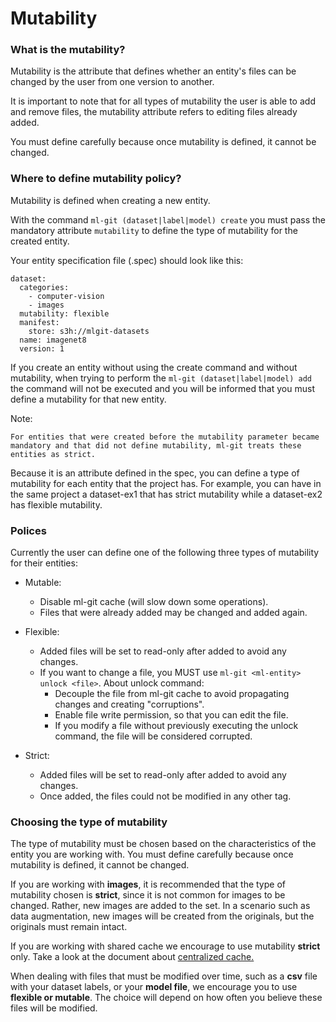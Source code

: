 # Mutability #

### What is the mutability?

Mutability is the attribute that defines whether an entity's files can be changed by the user from one version to another.

It is important to note that for all types of mutability the user is able to add and remove files, the mutability attribute refers to editing files already added.

You must define carefully because once mutability is defined, it cannot be changed.


### Where to define mutability policy?

Mutability is defined when creating a new entity. 

With the command ```ml-git (dataset|label|model) create``` you must pass the mandatory attribute ```mutability``` to define the type of mutability for the created entity.

Your entity specification file (.spec) should look like this:

```
dataset:
  categories:
    - computer-vision
    - images
  mutability: flexible
  manifest:
    store: s3h://mlgit-datasets
  name: imagenet8
  version: 1
```

If you create an entity without using the create command and without mutability, when trying to perform the ```ml-git (dataset|label|model) add``` the command will not be executed and you will be informed that you must define a mutability for that new entity.

Note:
```
For entities that were created before the mutability parameter became mandatory and that did not define mutability, ml-git treats these entities as strict.
```

Because it is an attribute defined in the spec, you can define a type of mutability for each entity that the project has. For example, you can have in the same project a dataset-ex1 that has strict mutability while a dataset-ex2 has flexible mutability.

### Polices


Currently the user can define one of the following three types of mutability for their entities:

* Mutable:
    * Disable ml-git cache (will slow down some operations).
    * Files that were already added may be changed and added again.

* Flexible:
    * Added files will be set to read-only after added to avoid any changes.
    * If you want to change a file, you MUST use `ml-git <ml-entity> unlock <file>`. About unlock command:
        * Decouple the file from ml-git cache to avoid propagating changes and creating "corruptions".
        * Enable file write permission, so that you can edit the file.
        * If you modify a file without previously executing the unlock command, the file will be considered corrupted.

* Strict:
    * Added files will be set to read-only after added to avoid any changes.
    * Once added, the files could not be modified in any other tag.

### Choosing the type of mutability

The type of mutability must be chosen based on the characteristics of the entity you are working with. 
You must define carefully because once mutability is defined, it cannot be changed.

If you are working with **images**, it is recommended that the type of mutability chosen is **strict**, since it is not common for images to be changed. Rather, new images are added to the set. In a scenario such as data augmentation, new images will be created from the originals, but the originals must remain intact.

If you are working with shared cache we encourage to use mutability **strict** only. Take a look at the document about [centralized cache.](centralized_cache_and_objects.md)

When dealing with files that must be modified over time, such as a **csv** file with your dataset labels, or your **model file**, we encourage you to use **flexible or mutable**. The choice will depend on how often you believe these files will be modified.




